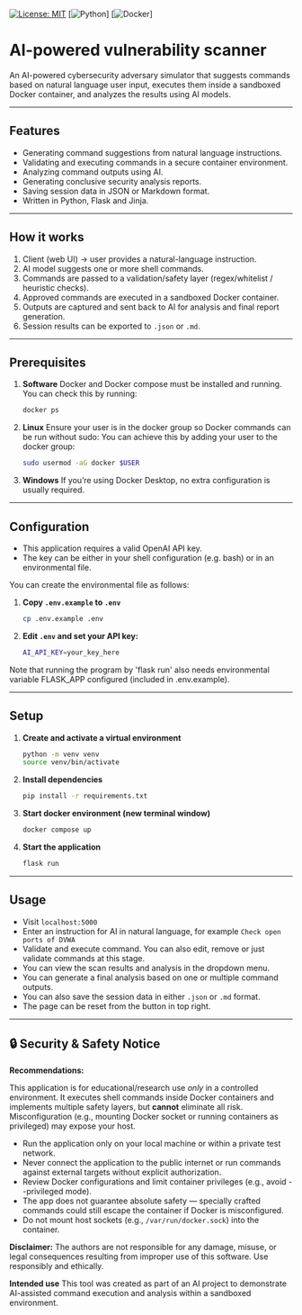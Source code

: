 [![License: MIT](https://img.shields.io/badge/license-MIT-green.svg)](#license)
[![Python](https://img.shields.io/badge/python-3.11-blue.svg)]
[![Docker](https://img.shields.io/badge/docker-required-yellow.svg)]

# AI-powered vulnerability scanner

An AI-powered cybersecurity adversary simulator that suggests commands based on
natural language user input, executes them inside a sandboxed Docker container,
and analyzes the results using AI models.

---

## Features

- Generating command suggestions from natural language instructions.
- Validating and executing commands in a secure container environment.
- Analyzing command outputs using AI.
- Generating conclusive security analysis reports.
- Saving session data in JSON or Markdown format.
- Written in Python, Flask and Jinja.

---

## How it works

1. Client (web UI) → user provides a natural-language instruction.
2. AI model suggests one or more shell commands.
3. Commands are passed to a validation/safety layer (regex/whitelist / heuristic checks).
4. Approved commands are executed in a sandboxed Docker container.
5. Outputs are captured and sent back to AI for analysis and final report generation.
6. Session results can be exported to `.json` or `.md`.

---

## Prerequisites

1. **Software**
    Docker and Docker compose must be installed and running.
    You can check this by running:
    ```bash
    docker ps
    ```

2. **Linux**
    Ensure your user is in the docker group so Docker commands can be run without sudo:
    You can achieve this by adding your user to the docker group:
    ```bash
    sudo usermod -aG docker $USER
    ```

3. **Windows**
    If you’re using Docker Desktop, no extra configuration is usually required.

---

## Configuration

- This application requires a valid OpenAI API key.
- The key can be either in your shell configuration (e.g. bash) or in an environmental file.

You can create the environmental file as follows:

1. **Copy `.env.example` to `.env`**
    ```bash
    cp .env.example .env
    ```
2. **Edit `.env` and set your API key:**
    ```bash
    AI_API_KEY=your_key_here
    ```
Note that running the program by 'flask run' also needs environmental variable FLASK_APP configured (included in .env.example).

---

## Setup

1. **Create and activate a virtual environment**
    ```bash
    python -m venv venv
    source venv/bin/activate
    ```
2. **Install dependencies**
    ```bash
    pip install -r requirements.txt
    ```
3. **Start docker environment (new terminal window)**
    ```bash
    docker compose up
    ```
4. **Start the application**
    ```bash
    flask run
    ```

---

## Usage

- Visit `localhost:5000`
- Enter an instruction for AI in natural language, for example `Check open ports of DVWA`
- Validate and execute command. You can also edit, remove or just validate commands at this stage.
- You can view the scan results and analysis in the dropdown menu.
- You can generate a final analysis based on one or multiple command outputs.
- You can also save the session data in either `.json` or `.md` format.
- The page can be reset from the button in top right.

---

## 🔒 Security & Safety Notice

**Recommendations:**

This application is for educational/research use *only* in a controlled environment. It executes shell commands inside Docker containers and implements multiple safety layers, but **cannot** eliminate all risk. Misconfiguration (e.g., mounting Docker socket or running containers as privileged) may expose your host.

- Run the application only on your local machine or within a private test network.
- Never connect the application to the public internet or run commands against external targets without explicit authorization.
- Review Docker configurations and limit container privileges (e.g., avoid --privileged mode).
- The app does not guarantee absolute safety — specially crafted commands could still escape the container if Docker is misconfigured.
- Do not mount host sockets (e.g., `/var/run/docker.sock`) into the container.

**Disclaimer:**
The authors are not responsible for any damage, misuse, or legal consequences resulting from improper use of this software. Use responsibly and ethically.

**Intended use**
This tool was created as part of an AI project to demonstrate AI-assisted command execution and analysis within a sandboxed environment.
